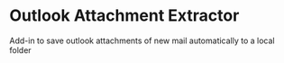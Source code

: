 # Outlook Attachment Extractor
Add-in to save outlook attachments of new mail automatically to a local folder

